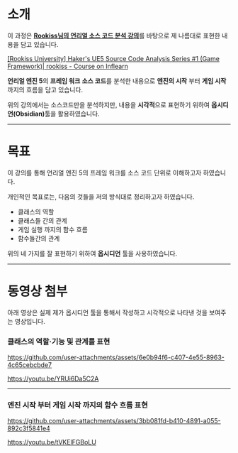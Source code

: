# 소개

이 과정은 [**Rookiss님의 언리얼 소스 코드 분석 강의**](https://www.inflearn.com/course/unreal-%EC%86%8C%EC%8A%A4%EC%BD%94%EB%93%9C%EB%B6%84%EC%84%9D-1/dashboard)를 바탕으로 제 나름대로 표현한 내용을 담고 있습니다.

[[Rookiss University] Haker's UE5 Source Code Analysis Series #1 (Game Framework)| rookiss - Course on Inflearn](https://www.inflearn.com/course/unreal-%EC%86%8C%EC%8A%A4%EC%BD%94%EB%93%9C%EB%B6%84%EC%84%9D-1/dashboard)

**언리얼 엔진 5**의 **프레임 워크** **소스 코드**를 분석한 내용으로 **엔진의 시작** 부터 **게임 시작** 까지의 흐름을 담고 있습니다.

위의 강의에서는 소스코드만을 분석하지만, 내용을 **시각적**으로 표현하기 위하여 <b>옵시디언(Obsidian)</b>툴을 활용하였습니다.

---

# 목표

이 강의를 통해 언리얼 엔진 5의 프레임 워크를 소스 코드 단위로 이해하고자 하였습니다.

개인적인 목표로는, 다음의 것들을 저의 방식대로 정리하고자 하였습니다.

- 클래스의 역할
- 클래스들 간의 관계
- 게임 실행 까지의 함수 흐름
- 함수들간의 관계

위의 네 가지를 잘 표현하기 위하여 **옵시디언** 툴을 사용하였습니다.

---

# 동영상 첨부

아래 영상은 실제 제가 옵시디언 툴을 통해서 작성하고 시각적으로 나타낸 것을 보여주는 영상입니다.

### 클래스의 역할·기능 및 관계를 표현


https://github.com/user-attachments/assets/6e0b94f6-c407-4e55-8963-4c65cebcbde7



https://youtu.be/YRUi6Da5C2A

---

### 엔진 시작 부터 게임 시작 까지의 함수 흐름 표현


https://github.com/user-attachments/assets/3bb081fd-b410-4891-a055-892c3f5841e4


https://youtu.be/tVKElFGBoLU
